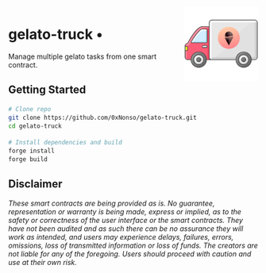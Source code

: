 <img align="right" width="150" height="150" top="100" src="./asset/gelato-truck.png">

# gelato-truck •
Manage multiple gelato tasks from one smart contract.

## Getting  Started 
```bash
# Clone repo
git clone https://github.com/0xNonso/gelato-truck.git
cd gelato-truck

# Install dependencies and build
forge install
forge build
```


## Disclaimer

_These smart contracts are being provided as is. No guarantee, representation or warranty is being made, express or implied, as to the safety or correctness of the user interface or the smart contracts. They have not been audited and as such there can be no assurance they will work as intended, and users may experience delays, failures, errors, omissions, loss of transmitted information or loss of funds. The creators are not liable for any of the foregoing. Users should proceed with caution and use at their own risk._
